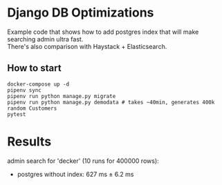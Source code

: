 # Django DB Optimizations

Example code that shows how to add postgres index that will make searching admin ultra fast.  
There's also comparison with Haystack + Elasticsearch.

## How to start
```
docker-compose up -d
pipenv sync
pipenv run python manage.py migrate
pipenv run python manage.py demodata # takes ~40min, generates 400k random Customers
pytest
```

# Results
admin search for 'decker' (10 runs for 400000 rows):
+ postgres without index: 627 ms ± 6.2 ms
